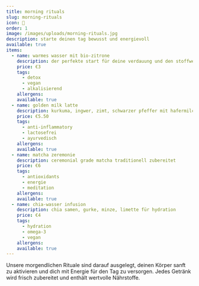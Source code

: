 ```yaml
---
title: morning rituals
slug: morning-rituals
icon: 🌅
order: 1
image: /images/uploads/morning-rituals.jpg
description: starte deinen tag bewusst und energievoll
available: true
items:
  - name: warmes wasser mit bio-zitrone
    description: der perfekte start für deine verdauung und den stoffwechsel
    price: €3
    tags:
      - detox
      - vegan
      - alkalisierend
    allergens: 
    available: true
  - name: golden milk latte
    description: kurkuma, ingwer, zimt, schwarzer pfeffer mit hafermilch
    price: €5.50
    tags:
      - anti-inflammatory
      - lactosefrei
      - ayurvedisch
    allergens: 
    available: true
  - name: matcha zeremonie
    description: ceremonial grade matcha traditionell zubereitet
    price: €6
    tags:
      - antioxidants
      - energie
      - meditation
    allergens: 
    available: true
  - name: chia-wasser infusion
    description: chia samen, gurke, minze, limette für hydration
    price: €4
    tags:
      - hydration
      - omega-3
      - vegan
    allergens: 
    available: true
---
```


Unsere morgendlichen Rituale sind darauf ausgelegt, deinen Körper sanft zu aktivieren und dich mit Energie für den Tag zu versorgen. Jedes Getränk wird frisch zubereitet und enthält wertvolle Nährstoffe.
